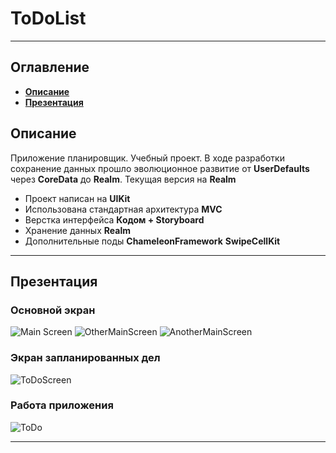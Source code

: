 # ToDoList
___
## Оглавление
- **[Описание](#Description)**
- **[Презентация](#Presentation)**

## <a id="Description"></a>Описание
Приложение планировщик. Учебный проект.
В ходе разработки сохранение данных прошло эволюционное развитие от **UserDefaults** через **CoreData** до **Realm**. Текущая версия на **Realm**

- Проект написан на **UIKit**
- Использована стандартная архитектура **MVC**
- Верстка интерфейса **Кодом + Storyboard**
- Хранение данных **Realm**
- Дополнительные поды **ChameleonFramework** **SwipeCellKit**

___

## <a id="Presentation"></a>Презентация
### Основной экран
![Main Screen](Documentation/MainScreen.png)
![OtherMainScreen](Documentation/OtherMainScreen.png)
![AnotherMainScreen](Documentation/AnotherMainScreen.png)
### Экран запланированных дел
![ToDoScreen](Documentation/ToDoScreen.png)
### Работа приложения
![ToDo](Documentation/ToDo.gif)
___



